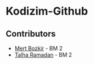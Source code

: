 # Kodizim-Github

## Contributors
 * [Mert Bozkir](https://github.com/mertbozkir) - BM 2
* [Talha Ramadan](https://github.com/talharmdn) - BM 2
